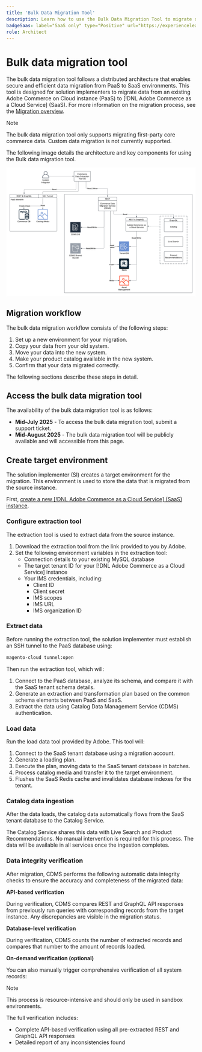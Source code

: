 ```yaml
---
title: 'Bulk Data Migration Tool'
description: Learn how to use the Bulk Data Migration Tool to migrate data from your existing Adobe Commerce on Cloud instance to [!DNL Adobe Commerce as a Cloud Service].
badgeSaas: label="SaaS only" type="Positive" url="https://experienceleague.adobe.com/en/docs/commerce/user-guides/product-solutions" tooltip="Applies to Adobe Commerce as a Cloud Service and Adobe Commerce Optimizer projects only (Adobe-managed SaaS infrastructure)."
role: Architect
---
```


# Bulk data migration tool

The bulk data migration tool follows a distributed architecture that enables secure and efficient data migration from PaaS to SaaS environments. This tool is designed for solution implementers to migrate data from an existing Adobe Commerce on Cloud instance (PaaS) to [!DNL Adobe Commerce as a Cloud Service] (SaaS). For more information on the migration process, see the [Migration overview](./overview.md).

>[!NOTE]
>
>The bulk data migration tool only supports migrating first-party core commerce data. Custom data migration is not currently supported.

The following image details the architecture and key components for using the Bulk data migration tool.

![Bulk Data Migration Tool architecture](../assets/bulk-data-diagram.png)

## Migration workflow

The bulk data migration workflow consists of the following steps:

1. Set up a new environment for your migration.
1. Copy your data from your old system.
1. Move your data into the new system.
1. Make your product catalog available in the new system.
1. Confirm that your data migrated correctly.

The following sections describe these steps in detail.

## Access the bulk data migration tool

The availability of the bulk data migration tool is as follows:

- **Mid-July 2025** - To access the bulk data migration tool, submit a support ticket.
- **Mid-August 2025** - The bulk data migration tool will be publicly available and will accessible from this page.

## Create target environment

The solution implementer (SI) creates a target environment for the migration. This environment is used to store the data that is migrated from the source instance.

First, [create a new [!DNL Adobe Commerce as a Cloud Service] (SaaS) instance](../getting-started.md#create-an-instance).

### Configure extraction tool

The extraction tool is used to extract data from the source instance.

1. Download the extraction tool from the link provided to you by Adobe.
1. Set the following environment variables in the extraction tool:
   - Connection details to your existing MySQL database
   - The target tenant ID for your [!DNL Adobe Commerce as a Cloud Service] instance
   - Your IMS credentials, including:
      - Client ID
      - Client secret
      - IMS scopes
      - IMS URL
      - IMS organization ID

### Extract data

Before running the extraction tool, the solution implementer must establish an SSH tunnel to the PaaS database using:

```bash
magento-cloud tunnel:open
```

Then run the extraction tool, which will: 

1. Connect to the PaaS database, analyze its schema, and compare it with the SaaS tenant schema details.
1. Generate an extraction and transformation plan based on the common schema elements between PaaS and SaaS.
1. Extract the data using Catalog Data Management Service (CDMS) authentication.

### Load data

Run the load data tool provided by Adobe. This tool will:

1. Connect to the SaaS tenant database using a migration account.
1. Generate a loading plan.
1. Execute the plan, moving data to the SaaS tenant database in batches.
1. Process catalog media and transfer it to the target environment.
1. Flushes the SaaS Redis cache and invalidates database indexes for the tenant.

### Catalog data ingestion

After the data loads, the catalog data automatically flows from the SaaS tenant database to the Catalog Service.

The Catalog Service shares this data with Live Search and Product Recommendations. No manual intervention is required for this process. The data will be available in all services once the ingestion completes.

### Data integrity verification

After migration, CDMS performs the following automatic data integrity checks to ensure the accuracy and completeness of the migrated data:

**API-based verification**

During verification, CDMS compares REST and GraphQL API responses from previously run queries with corresponding records from the target instance. Any discrepancies are visible in the migration status.

**Database-level verification**

During verification, CDMS counts the number of extracted records and compares that number to the amount of records loaded.

**On-demand verification (optional)**

You can also manually trigger comprehensive verification of all system records:

>[!NOTE]
>
>This process is resource-intensive and should only be used in sandbox environments.

The full verification includes:

- Complete API-based verification using all pre-extracted REST and GraphQL API responses
- Detailed report of any inconsistencies found
